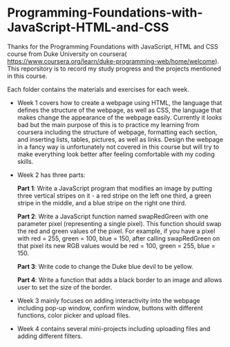 # Programming-Foundations-with-JavaScript-HTML-and-CSS

Thanks for the Programming Foundations with JavaScript, HTML and CSS course from Duke University on coursera( https://www.coursera.org/learn/duke-programming-web/home/welcome). This reporsitory is to record my study progress and the projects mentioned in this course.

Each folder contains the materials and exercises for each week.

 - Week 1 covers how to create a webpage using HTML, the language that defines the structure of the webpage, as well as CSS, the language that makes change the appearance of the webpage easily. Currently it looks bad but the main purpose of this is to practice my learning from coursera including the structure of webpage, formatting each section, and inserting lists, tables, pictures, as well as links. Design the webpage in a fancy way is unfortunately not covered in this course but will try to make everything look better after feeling comfortable with my coding skills.
 - Week 2 has three parts:
 
   **Part 1**: Write a JavaScript program that modifies an image by putting three vertical stripes on it - a red stripe on the left one third, a green stripe in the middle, and a blue stripe on the right one third.
   
   **Part 2**: Write a JavaScript function named swapRedGreen with one parameter pixel (representing a single pixel). This function should swap the red and green values of the pixel. For example, if you have a pixel with red = 255, green = 100, blue = 150, after calling swapRedGreen on that pixel its new RGB values would be red = 100, green = 255, blue = 150.
   
   **Part 3**: Write code to change the Duke blue devil to be yellow.
   
   **Part 4**: Write a function that adds a black border to an image and allows user to set the size of the border.
   
 - Week 3 mainly focuses on adding interactivity into the webpage including pop-up window, confirm window, buttons with different functions, color picker and upload files.
 
 - Week 4 contains several mini-projects including uploading files and adding different filters.
